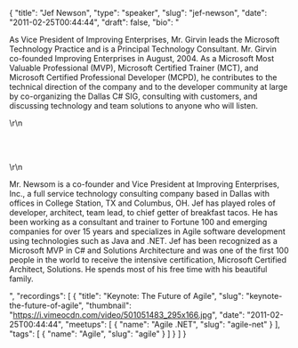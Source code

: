 {
  "title": "Jef Newson",
  "type": "speaker",
  "slug": "jef-newson",
  "date": "2011-02-25T00:44:44",
  "draft": false,
  "bio": "<p>As Vice President of Improving Enterprises, Mr. Girvin leads the Microsoft Technology Practice and is a Principal Technology Consultant. Mr. Girvin co-founded Improving Enterprises in August, 2004. As a Microsoft Most Valuable Professional (MVP), Microsoft Certified Trainer (MCT), and Microsoft Certified Professional Developer (MCPD), he contributes to the technical direction of the company and to the developer community at large by co-organizing the Dallas C# SIG, consulting with customers, and discussing technology and team solutions to anyone who will listen.</p>\r\n<p><br /><br /></p>\r\n<p>Mr. Newsom is a co-founder and Vice President at Improving Enterprises, Inc., a full service technology consulting company based in Dallas with offices in College Station, TX and Columbus, OH. Jef has played roles of developer, architect, team lead, to chief getter of breakfast tacos. He has been working as a consultant and trainer to Fortune 100 and emerging companies for over 15 years and specializes in Agile software development using technologies such as Java and .NET. Jef has been recognized as a Microsoft MVP in C# and Solutions Architecture and was one of the first 100 people in the world to receive the intensive certification, Microsoft Certified Architect, Solutions. He spends most of his free time with his beautiful family.</p>",
  "recordings": [
    {
      "title": "Keynote: The Future of Agile",
      "slug": "keynote-the-future-of-agile",
      "thumbnail": "https://i.vimeocdn.com/video/501051483_295x166.jpg",
      "date": "2011-02-25T00:44:44",
      "meetups": [
        {
          "name": "Agile .NET",
          "slug": "agile-net"
        }
      ],
      "tags": [
        {
          "name": "Agile",
          "slug": "agile"
        }
      ]
    }
  ]
}